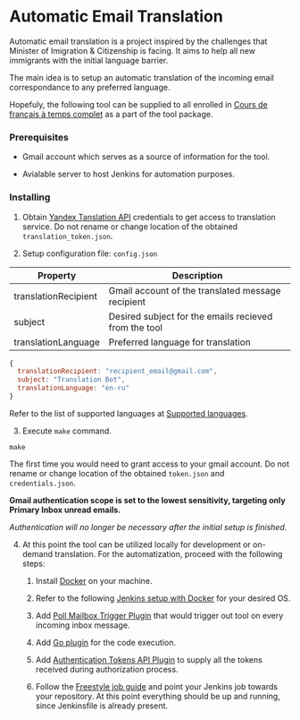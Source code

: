 # Automatic Email Translation

Automatic email translation is a project inspired by the challenges that Minister of Imigration & Citizenship is facing. It aims to help all new immigrants with the initial language barrier.

The main idea is to setup an automatic translation of the incoming email correspondance to any preferred language.

Hopefuly, the following tool can be supplied to all enrolled in [Cours de français à temps complet](https://www.immigration-quebec.gouv.qc.ca/fr/langue-francaise/temps-complet/index.html) as a part of the tool package.

### Prerequisites

* Gmail account which serves as a source of information for the tool.

* Avialable server to host Jenkins for automation purposes.

### Installing

1. Obtain [Yandex Tanslation API](https://tech.yandex.com/translate/) credentials to get access to translation service. Do not rename or change location of the obtained `translation_token.json`.

2. Setup configuration file: `config.json`

|  Property | Description  |
|---|---|
| translationRecipient  | Gmail account of the translated message recipient  |   
| subject  | Desired subject for the emails recieved from the tool  |  
|  translationLanguage | Preferred language for translation   |   

```javascript
{
  translationRecipient: "recipient_email@gmail.com",
  subject: "Translation Bot",
  translationLanguage: "en-ru"
}
```
Refer to the list of supported languages at [Supported languages](https://tech.yandex.com/translate/doc/dg/concepts/api-overview-docpage/).

3. Execute `make` command.

```golang
make
```
The first time you would need to grant access to your gmail account.
Do not rename or change location of the obtained `token.json` and `credentials.json`.

**Gmail authentication scope is set to the lowest sensitivity, targeting only Primary Inbox unread emails.**

*Authentication will no longer be necessary after the initial setup is finished.*

4. At this point the tool can be utilized locally for development or on-demand translation. For the automatization, proceed with the following steps:

    1. Install [Docker](https://hub.docker.com/search?type=edition&offering=community) on your machine.

    2. Refer to the following [Jenkins setup with Docker](https://jenkins.io/doc/book/installing/) for your desired OS.

    3. Add [Poll Mailbox Trigger Plugin](https://wiki.jenkins.io/display/JENKINS/Poll+Mailbox+Trigger+Plugin) that would trigger out tool on every incoming inbox message.

    4. Add [Go plugin](https://plugins.jenkins.io/golang/) for the code execution.

    5. Add [Authentication Tokens API Plugin](https://plugins.jenkins.io/authentication-tokens/) to supply all the tokens received during authorization process.

    6. Follow the [Freestyle job guide](https://www.guru99.com/create-builds-jenkins-freestyle-project.html) and point your Jenkins job towards your repository. At this point everything should be up and running, since Jenkinsfile is already present.

